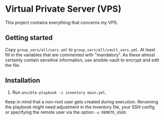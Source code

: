 # Virtual Private Server (VPS)

This project contains everything that concerns my VPS.

## Getting started

Copy `group_vars/all/vars.yml` to `group_vars/all/vault_vars.yml`. At least fill in the variables that are commented with "mandatory". As these almost certainly contain sensitive information, use ansible-vault to encrypt and edit the file.

## Installation

1. Run `ansible-playbook -i inventory main.yml`.

Keep in mind that a non-root user gets created during execution. Rerunning the playbook might need adjustment in the inventory file, your SSH config or specifying the remote user via the option `-u REMOTE_USER`.
